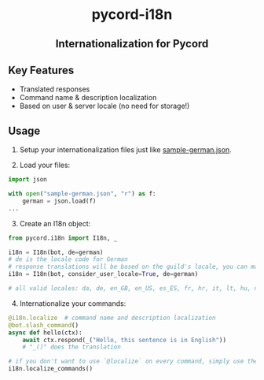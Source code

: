 <div align="center">
    <h1>pycord-i18n</h1>
    <h2>Internationalization for Pycord</h2>
</div>

## Key Features
- Translated responses
- Command name & description localization
- Based on user & server locale (no need for storage!)

## Usage
1. Setup your internationalization files just like [sample-german.json](https://github.com/Dorukyum/pycord-i18n/blob/main/sample-german.json).

2. Load your files:
```py
import json

with open("sample-german.json", "r") as f:
    german = json.load(f)
...
```

3. Create an I18n object:
```py
from pycord.i18n import I18n, _

i18n = I18n(bot, de=german)
# de is the locale code for German
# response translations will be based on the guild's locale, you can make the bot consider the user's locale too by using the following:
i18n = I18n(bot, consider_user_locale=True, de=german)

# all valid locales: da, de, en_GB, en_US, es_ES, fr, hr, it, lt, hu, nl, no, pl, pt_BR, ro, fi, sv_SE, vi, tr, cs, el, bg, ru, uk, hi, th, zh_CN, ja, zh_TW, ko
```

4. Internationalize your commands:
```py
@i18n.localize  # command name and description localization
@bot.slash_command()
async def hello(ctx):
    await ctx.respond(_("Hello, this sentence is in English"))
    # "_()" does the translation

# if you don't want to use `@localize` on every command, simply use the following method after adding the commands to the bot:
i18n.localize_commands()
```
